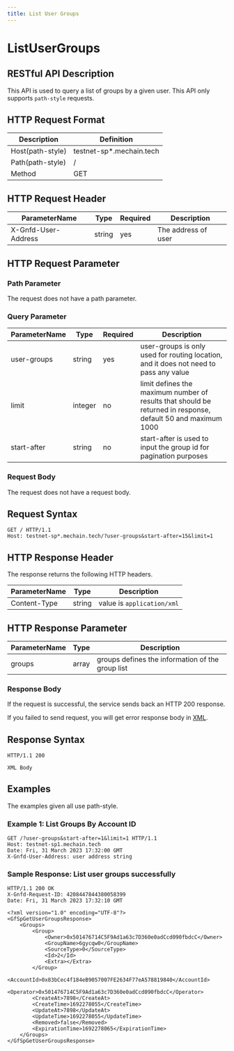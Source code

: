 ```yaml
---
title: List User Groups
---
```


# ListUserGroups

## RESTful API Description

This API is used to query a list of groups by a given user. This API only supports `path-style` requests.

## HTTP Request Format

| Description      | Definition               |
| ---------------- | ------------------------ |
| Host(path-style) | testnet-sp*.mechain.tech |
| Path(path-style) | /                        |
| Method           | GET                      |

## HTTP Request Header

| ParameterName       | Type   | Required | Description         |
| ------------------- | ------ | -------- | ------------------- |
| X-Gnfd-User-Address | string | yes      | The address of user |

## HTTP Request Parameter

### Path Parameter

The request does not have a path parameter.

### Query Parameter

| ParameterName | Type    | Required | Description                                                                                                  |
| ------------- | ------- | -------- | ------------------------------------------------------------------------------------------------------------ |
| user-groups   | string  | yes      | user-groups is only used for routing location, and it does not need to pass any value                        |
| limit         | integer | no       | limit defines the maximum number of results that should be returned in response, default 50 and maximum 1000 |
| start-after   | string  | no       | start-after is used to input the group id for pagination purposes                                            |


### Request Body

The request does not have a request body.

## Request Syntax

```HTTP
GET / HTTP/1.1
Host: testnet-sp*.mechain.tech/?user-groups&start-after=15&limit=1
```

## HTTP Response Header

The response returns the following HTTP headers.

| ParameterName | Type   | Description                |
| ------------- | ------ | -------------------------- |
| Content-Type  | string | value is `application/xml` |

## HTTP Response Parameter

| ParameterName | Type  | Description                                      |
| ------------- | ----- | ------------------------------------------------ |
| groups        | array | groups defines the information of the group list |

### Response Body

If the request is successful, the service sends back an HTTP 200 response.

If you failed to send request, you will get error response body in [XML](./sp_response.md#sp-error-response).

## Response Syntax

```HTTP
HTTP/1.1 200

XML Body
```

## Examples

The examples given all use path-style.

### Example 1: List Groups By Account ID

```HTTP
GET /?user-groups&start-after=1&limit=1 HTTP/1.1
Host: testnet-sp1.mechain.tech
Date: Fri, 31 March 2023 17:32:00 GMT
X-Gnfd-User-Address: user address string
```

### Sample Response: List user groups successfully

```HTTP
HTTP/1.1 200 OK
X-Gnfd-Request-ID: 4208447844380058399
Date: Fri, 31 March 2023 17:32:10 GMT

<?xml version="1.0" encoding="UTF-8"?>
<GfSpGetUserGroupsResponse>
    <Groups>
        <Group>
            <Owner>0x501476714C5F9Ad1a63c7D360e0adCcd090fbdcC</Owner>
            <GroupName>6gycqw0</GroupName>
            <SourceType>0</SourceType>
            <Id>2</Id>
            <Extra></Extra>
        </Group>
        <AccountId>0x83bCec4f184eB9057007FE2634F77eA578819840</AccountId>
        <Operator>0x501476714C5F9Ad1a63c7D360e0adCcd090fbdcC</Operator>
        <CreateAt>7898</CreateAt>
        <CreateTime>1692278055</CreateTime>
        <UpdateAt>7898</UpdateAt>
        <UpdateTime>1692278055</UpdateTime>
        <Removed>false</Removed>
        <ExpirationTime>1692278065</ExpirationTime>
    </Groups>
</GfSpGetUserGroupsResponse>
```
